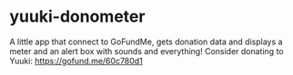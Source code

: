 # yuuki-donometer
A little app that connect to GoFundMe, gets donation data and displays a meter and an alert box with sounds and everything! Consider donating to Yuuki: https://gofund.me/60c780d1
